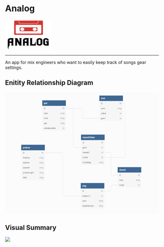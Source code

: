 # Analog
<img width="150" height="100" src="./analogCapstone/wwwroot/images/logoForAnalog.png" />
<hr>
An app for mix engineers who want to easily keep track of songs gear settings.

## Enitity Relationship Diagram
<img width="600" height="400" src="./AnalogERD.png" />

## Visual Summary
<img src="http://joeybaugh.com/images/Analog2.png" />
